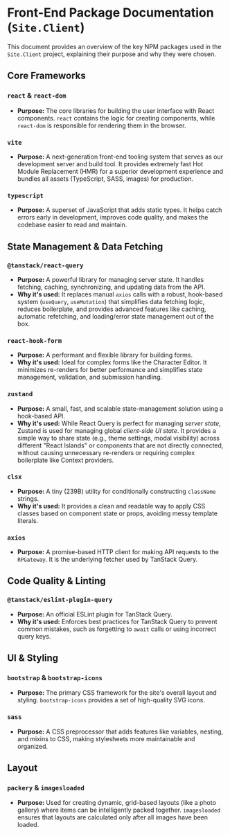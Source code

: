 # Front-End Package Documentation (`Site.Client`)

This document provides an overview of the key NPM packages used in the `Site.Client` project, explaining their purpose and why they were chosen.

## Core Frameworks

### `react` & `react-dom`

- **Purpose:** The core libraries for building the user interface with React components. `react` contains the logic for creating components, while `react-dom` is responsible for rendering them in the browser.

### `vite`

- **Purpose:** A next-generation front-end tooling system that serves as our development server and build tool. It provides extremely fast Hot Module Replacement (HMR) for a superior development experience and bundles all assets (TypeScript, SASS, images) for production.

### `typescript`

- **Purpose:** A superset of JavaScript that adds static types. It helps catch errors early in development, improves code quality, and makes the codebase easier to read and maintain.

## State Management & Data Fetching

### `@tanstack/react-query`

- **Purpose:** A powerful library for managing server state. It handles fetching, caching, synchronizing, and updating data from the API.
- **Why it's used:** It replaces manual `axios` calls with a robust, hook-based system (`useQuery`, `useMutation`) that simplifies data fetching logic, reduces boilerplate, and provides advanced features like caching, automatic refetching, and loading/error state management out of the box.

### `react-hook-form`

- **Purpose:** A performant and flexible library for building forms.
- **Why it's used:** Ideal for complex forms like the Character Editor. It minimizes re-renders for better performance and simplifies state management, validation, and submission handling.

### `zustand`

- **Purpose:** A small, fast, and scalable state-management solution using a hook-based API.
- **Why it's used:** While React Query is perfect for managing *server state*, Zustand is used for managing global *client-side UI state*. It provides a simple way to share state (e.g., theme settings, modal visibility) across different "React Islands" or components that are not directly connected, without causing unnecessary re-renders or requiring complex boilerplate like Context providers.

### `clsx`

- **Purpose:** A tiny (239B) utility for conditionally constructing `className` strings.
- **Why it's used:** It provides a clean and readable way to apply CSS classes based on component state or props, avoiding messy template literals.

### `axios`

- **Purpose:** A promise-based HTTP client for making API requests to the `RPGateway`. It is the underlying fetcher used by TanStack Query.

## Code Quality & Linting

### `@tanstack/eslint-plugin-query`

- **Purpose:** An official ESLint plugin for TanStack Query.
- **Why it's used:** Enforces best practices for TanStack Query to prevent common mistakes, such as forgetting to `await` calls or using incorrect query keys.

## UI & Styling

### `bootstrap` & `bootstrap-icons`

- **Purpose:** The primary CSS framework for the site's overall layout and styling. `bootstrap-icons` provides a set of high-quality SVG icons.

### `sass`

- **Purpose:** A CSS preprocessor that adds features like variables, nesting, and mixins to CSS, making stylesheets more maintainable and organized.

## Layout

### `packery` & `imagesloaded`

- **Purpose:** Used for creating dynamic, grid-based layouts (like a photo gallery) where items can be intelligently packed together. `imagesloaded` ensures that layouts are calculated only after all images have been loaded.
